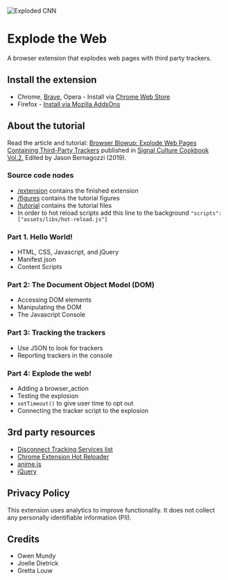 
![Exploded CNN](https://github.com/sneakaway-studio/explode-the-web/blob/master/screenshots/exploded-cnn-440x280.png "Exploded CNN")



# Explode the Web

A browser extension that explodes web pages with third party trackers.



## Install the extension

* Chrome, [Brave](https://support.brave.com/hc/en-us/articles/360017909112-How-can-I-add-extensions-to-Brave-), Opera - Install via [Chrome Web Store](https://chrome.google.com/webstore/detail/explode-the-web/dmedbnfdhjfppcgbccpfaigicbnajhod)
* Firefox - [Install via Mozilla AddsOns](https://addons.mozilla.org/addon/explode-the-web/)



## About the tutorial

Read the article and tutorial: [Browser Blowup: Explode Web Pages Containing Third-Party Trackers](https://owenmundy.com/_site/content/_info/writing/sc_cookbook_2_browser_blowup.pdf) published in [Signal Culture Cookbook Vol.2.](http://signalculture.org/cookbookvol2.html#.XvZmqJNKiL4) Edited by Jason Bernagozzi (2019).


### Source code nodes

* [/extension](./extension) contains the finished extension
* [/figures](./figures) contains the tutorial figures
* [/tutorial](./tutorial) contains the tutorial files
* In order to hot reload scripts add this line to the background `"scripts": ["assets/libs/hot-reload.js"]`


### Part 1. Hello World!

* HTML, CSS, Javascript, and jQuery
* Manifest.json
* Content Scripts


### Part 2: The Document Object Model (DOM)

* Accessing DOM elements
* Manipulating the DOM
* The Javascript Console


### Part 3: Tracking the trackers

* Use JSON to look for trackers
* Reporting trackers in the console


### Part 4: Explode the web!

* Adding a browser_action
* Testing the explosion
* `setTimeout()` to give user time to opt out
* Connecting the tracker script to the explosion




## 3rd party resources

* [Disconnect Tracking Services list](https://github.com/disconnectme/disconnect-tracking-protection)
* [Chrome Extension Hot Reloader](https://github.com/xpl/crx-hotreload)
* [anime.js](https://github.com/juliangarnier/anime)
* [jQuery](https://jquery.org)


## Privacy Policy

This extension uses analytics to improve functionality. It does not collect any personally identifiable information (PII).


## Credits

* Owen Mundy
* Joelle Dietrick
* Gretta Louw
